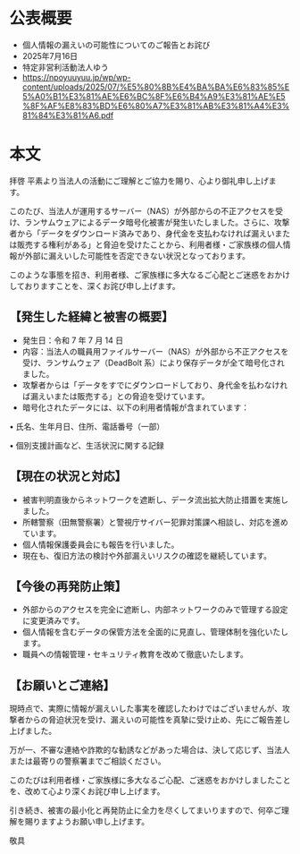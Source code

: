 # 公表概要
- 個人情報の漏えいの可能性についてのご報告とお詫び
- 2025年7月16日
- 特定非営利活動法人ゆう
- https://npoyuuyuu.jp/wp/wp-content/uploads/2025/07/%E5%80%8B%E4%BA%BA%E6%83%85%E5%A0%B1%E3%81%AE%E6%BC%8F%E6%B4%A9%E3%81%AE%E5%8F%AF%E8%83%BD%E6%80%A7%E3%81%AB%E3%81%A4%E3%81%84%E3%81%A6.pdf

# 本文
拝啓 平素より当法人の活動にご理解とご協力を賜り、心より御礼申し上げます。

このたび、当法人が運用するサーバー（NAS）が外部からの不正アクセスを受け、ランサムウェアによるデータ暗号化被害が発生いたしました。さらに、攻撃者から「データをダウンロード済みであり、身代金を支払わなければ漏えいまたは販売する権利がある」と脅迫を受けたことから、利用者様・ご家族様の個人情報が外部に漏えいした可能性を否定できない状況となっております。

このような事態を招き、利用者様、ご家族様に多大なるご心配とご迷惑をおかけしておりますことを、深くお詫び申し上げます。

## 【発生した経緯と被害の概要】
- 発生日：令和 7 年 7 月 14 日
- 内容：当法人の職員用ファイルサーバー（NAS）が外部から不正アクセスを受け、ランサムウェア（DeadBolt 系）により保存データが全て暗号化されました。
- 攻撃者からは「データをすでにダウンロードしており、身代金を払わなければ漏えいまたは販売する」との脅迫を受けています。
- 暗号化されたデータには、以下の利用者情報が含まれています：

• 氏名、生年月日、住所、電話番号（一部）

• 個別支援計画など、生活状況に関する記録

## 【現在の状況と対応】
- 被害判明直後からネットワークを遮断し、データ流出拡大防止措置を実施しました。
- 所轄警察（田無警察署）と警視庁サイバー犯罪対策課へ相談し、対応を進めています。
- 個人情報保護委員会にも報告を行いました。
- 現在も、復旧方法の検討や外部漏えいリスクの確認を継続しています。

## 【今後の再発防止策】
- 外部からのアクセスを完全に遮断し、内部ネットワークのみで管理する設定に変更済みです。
- 個人情報を含むデータの保管方法を全面的に見直し、管理体制を強化いたします。
- 職員への情報管理・セキュリティ教育を改めて徹底いたします。

## 【お願いとご連絡】
現時点で、実際に情報が漏えいした事実を確認したわけではございませんが、攻撃者からの脅迫状況を受け、漏えいの可能性を真摯に受け止め、先にご報告差し上げました。

万が一、不審な連絡や詐欺的な勧誘などがあった場合は、決して応じず、当法人または最寄りの警察署までご相談ください。

このたびは利用者様・ご家族様に多大なるご心配、ご迷惑をおかけしましたことを、改めて心より深くお詫び申し上げます。

引き続き、被害の最小化と再発防止に全力を尽くしてまいりますので、何卒ご理解を賜りますようお願い申し上げます。

敬具

